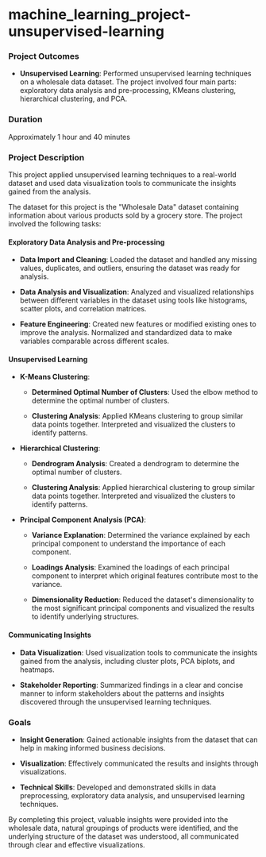 # machine_learning_project-unsupervised-learning

### Project Outcomes

- **Unsupervised Learning**: Performed unsupervised learning techniques on a wholesale data dataset. The project involved four main parts: exploratory data analysis and pre-processing, KMeans clustering, hierarchical clustering, and PCA.

### Duration

Approximately 1 hour and 40 minutes

### Project Description

This project applied unsupervised learning techniques to a real-world dataset and used data visualization tools to communicate the insights gained from the analysis.

The dataset for this project is the "Wholesale Data" dataset containing information about various products sold by a grocery store. The project involved the following tasks:

#### Exploratory Data Analysis and Pre-processing

- **Data Import and Cleaning**: Loaded the dataset and handled any missing values, duplicates, and outliers, ensuring the dataset was ready for analysis.

- **Data Analysis and Visualization**: Analyzed and visualized relationships between different variables in the dataset using tools like histograms, scatter plots, and correlation matrices.

- **Feature Engineering**: Created new features or modified existing ones to improve the analysis. Normalized and standardized data to make variables comparable across different scales.

#### Unsupervised Learning

- **K-Means Clustering**:
  - **Determined Optimal Number of Clusters**: Used the elbow method to determine the optimal number of clusters.

  - **Clustering Analysis**: Applied KMeans clustering to group similar data points together. Interpreted and visualized the clusters to identify patterns.

- **Hierarchical Clustering**:

  - **Dendrogram Analysis**: Created a dendrogram to determine the optimal number of clusters.

  - **Clustering Analysis**: Applied hierarchical clustering to group similar data points together. Interpreted and visualized the clusters to identify patterns.

- **Principal Component Analysis (PCA)**:

  - **Variance Explanation**: Determined the variance explained by each principal component to understand the importance of each component.

  - **Loadings Analysis**: Examined the loadings of each principal component to interpret which original features contribute most to the variance.

  - **Dimensionality Reduction**: Reduced the dataset's dimensionality to the most significant principal components and visualized the results to identify underlying structures.

#### Communicating Insights

- **Data Visualization**: Used visualization tools to communicate the insights gained from the analysis, including cluster plots, PCA biplots, and heatmaps.

- **Stakeholder Reporting**: Summarized findings in a clear and concise manner to inform stakeholders about the patterns and insights discovered through the unsupervised learning techniques.

### Goals

- **Insight Generation**: Gained actionable insights from the dataset that can help in making informed business decisions.

- **Visualization**: Effectively communicated the results and insights through visualizations.

- **Technical Skills**: Developed and demonstrated skills in data preprocessing, exploratory data analysis, and unsupervised learning techniques.

By completing this project, valuable insights were provided into the wholesale data, natural groupings of products were identified, and the underlying structure of the dataset was understood, all communicated through clear and effective visualizations.

